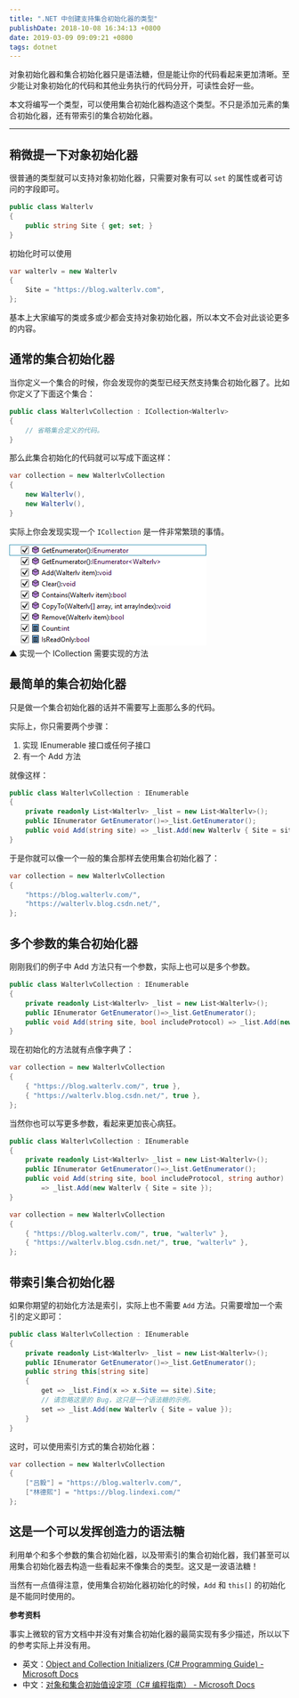 ```yaml
---
title: ".NET 中创建支持集合初始化器的类型"
publishDate: 2018-10-08 16:34:13 +0800
date: 2019-03-09 09:09:21 +0800
tags: dotnet
---
```


对象初始化器和集合初始化器只是语法糖，但是能让你的代码看起来更加清晰。至少能让对象初始化的代码和其他业务执行的代码分开，可读性会好一些。

本文将编写一个类型，可以使用集合初始化器构造这个类型。不只是添加元素的集合初始化器，还有带索引的集合初始化器。

---

<div id="toc"></div>

## 稍微提一下对象初始化器

很普通的类型就可以支持对象初始化器，只需要对象有可以 `set` 的属性或者可访问的字段即可。

```csharp
public class Walterlv
{
    public string Site { get; set; }
}
```

初始化时可以使用

```csharp
var walterlv = new Walterlv
{
    Site = "https://blog.walterlv.com",
};
```

基本上大家编写的类或多或少都会支持对象初始化器，所以本文不会对此谈论更多的内容。

## 通常的集合初始化器

当你定义一个集合的时候，你会发现你的类型已经天然支持集合初始化器了。比如你定义了下面这个集合：

```csharp
public class WalterlvCollection : ICollection<Walterlv>
{
    // 省略集合定义的代码。
}
```

那么此集合初始化的代码就可以写成下面这样：

```csharp
var collection = new WalterlvCollection
{
    new Walterlv(),
    new Walterlv(),
}
```

实际上你会发现实现一个 `ICollection` 是一件非常繁琐的事情。

![实现一个 ICollection 需要实现的方法](/static/posts/2018-10-08-15-56-50.png)  
▲ 实现一个 ICollection 需要实现的方法

## 最简单的集合初始化器

只是做一个集合初始化器的话并不需要写上面那么多的代码。

实际上，你只需要两个步骤：

1. 实现 IEnumerable 接口或任何子接口
1. 有一个 Add 方法

就像这样：

```csharp
public class WalterlvCollection : IEnumerable
{
    private readonly List<Walterlv> _list = new List<Walterlv>();
    public IEnumerator GetEnumerator()=>_list.GetEnumerator();
    public void Add(string site) => _list.Add(new Walterlv { Site = site });
}
```

于是你就可以像一个一般的集合那样去使用集合初始化器了：

```csharp
var collection = new WalterlvCollection
{
    "https://blog.walterlv.com/",
    "https://walterlv.blog.csdn.net/",
};
```

## 多个参数的集合初始化器

刚刚我们的例子中 Add 方法只有一个参数，实际上也可以是多个参数。

```csharp
public class WalterlvCollection : IEnumerable
{
    private readonly List<Walterlv> _list = new List<Walterlv>();
    public IEnumerator GetEnumerator()=>_list.GetEnumerator();
    public void Add(string site, bool includeProtocol) => _list.Add(new Walterlv { Site = site });
}
```

现在初始化的方法就有点像字典了：

```csharp
var collection = new WalterlvCollection
{
    { "https://blog.walterlv.com/", true },
    { "https://walterlv.blog.csdn.net/", true },
};
```

当然你也可以写更多参数，看起来更加丧心病狂。

```csharp
public class WalterlvCollection : IEnumerable
{
    private readonly List<Walterlv> _list = new List<Walterlv>();
    public IEnumerator GetEnumerator()=>_list.GetEnumerator();
    public void Add(string site, bool includeProtocol, string author)
        => _list.Add(new Walterlv { Site = site });
}
```

```csharp
var collection = new WalterlvCollection
{
    { "https://blog.walterlv.com/", true, "walterlv" },
    { "https://walterlv.blog.csdn.net/", true, "walterlv" },
};
```

## 带索引集合初始化器

如果你期望的初始化方法是索引，实际上也不需要 `Add` 方法。只需要增加一个索引的定义即可：

```csharp
public class WalterlvCollection : IEnumerable
{
    private readonly List<Walterlv> _list = new List<Walterlv>();
    public IEnumerator GetEnumerator()=>_list.GetEnumerator();
    public string this[string site]
    {
        get => _list.Find(x => x.Site == site).Site;
        // 请忽略这里的 Bug，这只是一个语法糖的示例。
        set => _list.Add(new Walterlv { Site = value });
    }
}
```

这时，可以使用索引方式的集合初始化器：

```csharp
var collection = new WalterlvCollection
{
    ["吕毅"] = "https://blog.walterlv.com/",
    ["林德熙"] = "https://blog.lindexi.com/"
};
```

## 这是一个可以发挥创造力的语法糖

利用单个和多个参数的集合初始化器，以及带索引的集合初始化器，我们甚至可以用集合初始化器去构造一些看起来不像集合的类型。这又是一波语法糖！

当然有一点值得注意，使用集合初始化器初始化的时候，`Add` 和 `this[]` 的初始化是不能同时使用的。

**参考资料**

事实上微软的官方文档中并没有对集合初始化器的最简实现有多少描述，所以以下的参考实际上并没有用。

- 英文：[Object and Collection Initializers (C# Programming Guide) - Microsoft Docs](https://docs.microsoft.com/en-us/dotnet/csharp/programming-guide/classes-and-structs/object-and-collection-initializers?wt.mc_id=MVP)
- 中文：[对象和集合初始值设定项（C# 编程指南） - Microsoft Docs](https://docs.microsoft.com/zh-cn/dotnet/csharp/programming-guide/classes-and-structs/object-and-collection-initializers?wt.mc_id=MVP)
